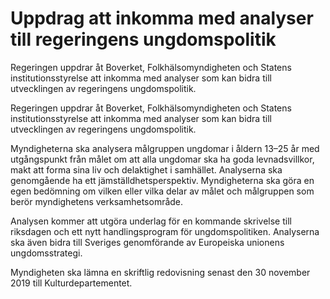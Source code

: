 # Uppdrag att inkomma med analyser till regeringens ungdomspolitik

Regeringen uppdrar åt Boverket, Folkhälsomyndigheten och Statens institutionsstyrelse att inkomma med analyser som kan bidra till utvecklingen av regeringens ungdomspolitik.

Regeringen uppdrar åt Boverket, Folkhälsomyndigheten och Statens institutionsstyrelse att inkomma med analyser som kan bidra till utvecklingen av regeringens ungdomspolitik.

Myndigheterna ska analysera målgruppen ungdomar i åldern 13–25 år med utgångspunkt från målet om att alla ungdomar ska ha goda levnadsvillkor, makt att forma sina liv och delaktighet i samhället. Analyserna ska genomgående ha ett jämställdhetsperspektiv. Myndigheterna ska göra en egen bedömning om vilken eller vilka delar av målet och målgruppen som berör myndighetens verksamhetsområde.

Analysen kommer att utgöra underlag för en kommande skrivelse till riksdagen och ett nytt handlingsprogram för ungdomspolitiken. Analyserna ska även bidra till Sveriges genomförande av Europeiska unionens ungdomsstrategi.

Myndigheten ska lämna en skriftlig redovisning senast den 30 november 2019 till Kulturdepartementet.
